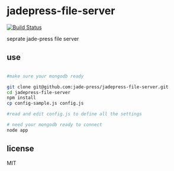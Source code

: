 # jadepress-file-server

[![Build Status](https://travis-ci.org/jade-press/jadepress-file-server.svg?branch=master)](https://travis-ci.org/jade-press/jadepress-file-server)

seprate jade-press file server

## use
```bash

#make sure your mongodb ready

git clone git@github.com:jade-press/jadepress-file-server.git
cd jadepress-file-server
npm install
cp config-sample.js config.js

#read and edit config.js to define all the settings 

# need your mongodb ready to connect
node app

```


## license
MIT

